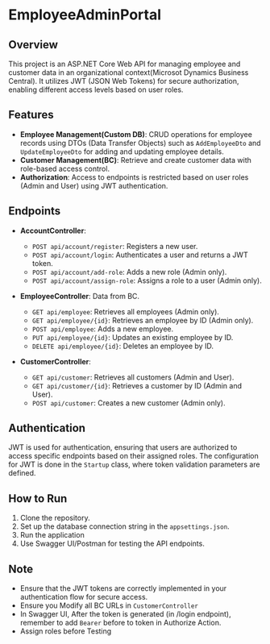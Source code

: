# EmployeeAdminPortal

## Overview
This project is an ASP.NET Core Web API for managing employee and customer data in an organizational context(Microsot Dynamics Business Central). It utilizes JWT (JSON Web Tokens) for secure authorization, enabling different access levels based on user roles.

## Features
- **Employee Management(Custom DB)**: CRUD operations for employee records using DTOs (Data Transfer Objects) such as `AddEmployeeDto` and `UpdateEmployeeDto` for adding and updating employee details.
- **Customer Management(BC)**: Retrieve and create customer data with role-based access control.
- **Authorization**: Access to endpoints is restricted based on user roles (Admin and User) using JWT authentication.

## Endpoints
- **AccountController**:
  - `POST api/account/register`: Registers a new user.
  - `POST api/account/login`: Authenticates a user and returns a JWT token.
  - `POST api/account/add-role`: Adds a new role (Admin only).
  - `POST api/account/assign-role`: Assigns a role to a user (Admin only).
- **EmployeeController**: Data from BC.
  - `GET api/employee`: Retrieves all employees (Admin only).
  - `GET api/employee/{id}`: Retrieves an employee by ID (Admin only).
  - `POST api/employee`: Adds a new employee.
  - `PUT api/employee/{id}`: Updates an existing employee by ID.
  - `DELETE api/employee/{id}`: Deletes an employee by ID.

- **CustomerController**:
  - `GET api/customer`: Retrieves all customers (Admin and User).
  - `GET api/customer/{id}`: Retrieves a customer by ID (Admin and User).
  - `POST api/customer`: Creates a new customer (Admin only).

## Authentication
JWT is used for authentication, ensuring that users are authorized to access specific endpoints based on their assigned roles. The configuration for JWT is done in the `Startup` class, where token validation parameters are defined.

## How to Run
1. Clone the repository.
2. Set up the database connection string in the `appsettings.json`.
3. Run the application
4. Use Swagger UI/Postman for testing the API endpoints.

## Note
- Ensure that the JWT tokens are correctly implemented in your authentication flow for secure access.
- Ensure you Modify all BC URLs in `CustomerController`
- In Swagger UI, After the token is generated (in /login endpoint), remember to add `Bearer` before to token in Authorize Action.
- Assign roles before Testing

